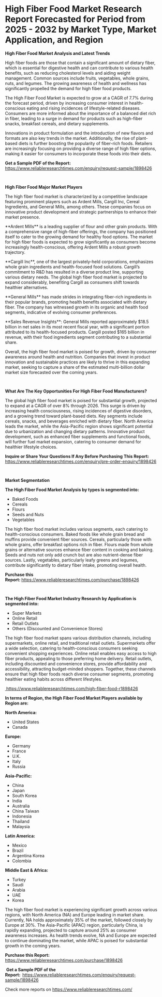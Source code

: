 <p><h1>High Fiber Food Market Research Report Forecasted for Period from 2025 -  2032 by Market Type, Market Application, and Region</h1></p><p><strong>High Fiber Food Market Analysis and Latest Trends</strong></p>
<p><p>High fiber foods are those that contain a significant amount of dietary fiber, which is essential for digestive health and can contribute to various health benefits, such as reducing cholesterol levels and aiding weight management. Common sources include fruits, vegetables, whole grains, nuts, and legumes. The growing awareness of health and wellness has significantly propelled the demand for high fiber food products.</p><p>The High Fiber Food Market is expected to grow at a CAGR of 7.7% during the forecast period, driven by increasing consumer interest in health-conscious eating and rising incidences of lifestyle-related diseases. Consumers are more informed about the importance of a balanced diet rich in fiber, leading to a surge in demand for products such as high-fiber snacks, breakfast cereals, and dietary supplements. </p><p>Innovations in product formulation and the introduction of new flavors and formats are also key trends in the market. Additionally, the rise of plant-based diets is further boosting the popularity of fiber-rich foods. Retailers are increasingly focusing on providing a diverse range of high fiber options, making it easier for consumers to incorporate these foods into their diets.</p></p>
<p><strong>Get a Sample PDF of the Report:&nbsp;</strong> <a href="https://www.reliableresearchtimes.com/enquiry/request-sample/1898426?utm_campaign=2466&utm_medium=2&utm_source=Github&utm_content=ia&utm_term=14022025&utm_id=high-fiber-food">https://www.reliableresearchtimes.com/enquiry/request-sample/1898426</a></p>
<p>&nbsp;</p>
<p><strong>High Fiber Food Major Market Players</strong></p>
<p><p>The high fiber food market is characterized by a competitive landscape featuring prominent players such as Ardent Mills, Cargill Inc, Cereal Ingredients, and General Mills, among others. These companies focus on innovative product development and strategic partnerships to enhance their market presence.</p><p>**Ardent Mills** is a leading supplier of flour and other grain products. With a comprehensive range of high-fiber offerings, the company has positioned itself to cater to the growing demand for healthy food options. The market for high fiber foods is expected to grow significantly as consumers become increasingly health-conscious, offering Ardent Mills a robust growth trajectory.</p><p>**Cargill Inc**, one of the largest privately-held corporations, emphasizes whole grain ingredients and health-focused food solutions. Cargill’s commitment to R&D has resulted in a diverse product line, supporting various dietary needs. The global high fiber food market is projected to expand considerably, benefiting Cargill as consumers shift towards healthier alternatives.</p><p>**General Mills** has made strides in integrating fiber-rich ingredients in their popular brands, promoting health benefits associated with dietary fiber. The company has witnessed growth in its organic and health food segments, indicative of evolving consumer preferences.</p><p>**Sales Revenue Insights**: General Mills reported approximately $18.5 billion in net sales in its most recent fiscal year, with a significant portion attributed to its health-focused products. Cargill posted $165 billion in revenue, with their food ingredients segment contributing to a substantial share.</p><p>Overall, the high fiber food market is poised for growth, driven by consumer awareness around health and nutrition. Companies that invest in product innovation and sustainable practices are likely to thrive in this expanding market, seeking to capture a share of the estimated multi-billion dollar market size forecasted over the coming years.</p></p>
<p>&nbsp;</p>
<p><strong>What Are The Key Opportunities For High Fiber Food Manufacturers?</strong></p>
<p><p>The global high fiber food market is poised for substantial growth, projected to expand at a CAGR of over 8% through 2026. This surge is driven by increasing health consciousness, rising incidences of digestive disorders, and a growing trend toward plant-based diets. Key segments include cereals, snacks, and beverages enriched with dietary fiber. North America leads the market, while the Asia-Pacific region shows significant potential due to urbanization and changing dietary patterns. Innovative product development, such as enhanced fiber supplements and functional foods, will further fuel market expansion, catering to consumer demand for healthier lifestyle choices.</p></p>
<p><strong>Inquire or Share Your Questions If Any Before Purchasing This Report:</strong> <a href="https://www.reliableresearchtimes.com/enquiry/pre-order-enquiry/1898426?utm_campaign=2466&utm_medium=2&utm_source=Github&utm_content=ia&utm_term=14022025&utm_id=high-fiber-food">https://www.reliableresearchtimes.com/enquiry/pre-order-enquiry/1898426</a></p>
<p>&nbsp;</p>
<p><strong>Market Segmentation</strong></p>
<p><strong>The High Fiber Food Market Analysis by types is segmented into:</strong></p>
<p><ul><li>Baked Foods</li><li>Cereals</li><li>Flours</li><li>Seeds and Nuts</li><li>Vegetables</li></ul></p>
<p><p>The high fiber food market includes various segments, each catering to health-conscious consumers. Baked foods like whole grain bread and muffins provide convenient fiber sources. Cereals, particularly those with whole grains, offer breakfast options rich in fiber. Flours made from whole grains or alternative sources enhance fiber content in cooking and baking. Seeds and nuts not only add crunch but are also nutrient-dense fiber sources. Lastly, vegetables, particularly leafy greens and legumes, contribute significantly to dietary fiber intake, promoting overall health.</p></p>
<p><strong>Purchase this Report:&nbsp;</strong><a href="https://www.reliableresearchtimes.com/purchase/1898426?utm_campaign=2466&utm_medium=2&utm_source=Github&utm_content=ia&utm_term=14022025&utm_id=high-fiber-food">https://www.reliableresearchtimes.com/purchase/1898426</a></p>
<p>&nbsp;</p>
<p><strong>The High Fiber Food Market Industry Research by Application is segmented into:</strong></p>
<p><ul><li>Super Markets</li><li>Online Retail</li><li>Retail Outlets</li><li>Others (Discounted and Convenience Stores)</li></ul></p>
<p><p>The high fiber food market spans various distribution channels, including supermarkets, online retail, and traditional retail outlets. Supermarkets offer a wide selection, catering to health-conscious consumers seeking convenient shopping experiences. Online retail enables easy access to high fiber products, appealing to those preferring home delivery. Retail outlets, including discounted and convenience stores, provide affordability and accessibility, attracting budget-minded shoppers. Together, these channels ensure that high fiber foods reach diverse consumer segments, promoting healthier eating habits across different lifestyles.</p></p>
<p><a href="https://www.reliableresearchtimes.com/high-fiber-food-r1898426?utm_campaign=2466&utm_medium=2&utm_source=Github&utm_content=ia&utm_term=14022025&utm_id=high-fiber-food">&nbsp;https://www.reliableresearchtimes.com/high-fiber-food-r1898426</a></p>
<p><strong>In terms of Region, the High Fiber Food Market Players available by Region are:</strong></p>
<p>
    <p> <strong> North America: </strong>
        <ul>
            <li>United States</li>
            <li>Canada</li>
        </ul>
        </p> 
    <p> <strong> Europe: </strong>
        <ul>
            <li>Germany</li>
            <li>France</li>
            <li>U.K.</li>
            <li>Italy</li>
            <li>Russia</li>
        </ul>
        </p> 
    <p> <strong> Asia-Pacific: </strong>
        <ul>
            <li>China</li>
            <li>Japan</li>
            <li>South Korea</li>
            <li>India</li>
            <li>Australia</li>
            <li>China Taiwan</li>
            <li>Indonesia</li>
            <li>Thailand</li>
            <li>Malaysia</li>
        </ul>
        </p> 
    <p> <strong> Latin America: </strong>
        <ul>
            <li>Mexico</li>
            <li>Brazil</li>
            <li>Argentina Korea</li>
            <li>Colombia</li>
        </ul>
        </p> 
    <p> <strong> Middle East & Africa: </strong>
        <ul>
            <li>Turkey</li>
            <li>Saudi</li>
            <li>Arabia</li>
            <li>UAE</li>
            <li>Korea</li>
        </ul>
    </p>
    </p>
<p><p>The high fiber food market is experiencing significant growth across various regions, with North America (NA) and Europe leading in market share. Currently, NA holds approximately 35% of the market, followed closely by Europe at 30%. The Asia-Pacific (APAC) region, particularly China, is rapidly expanding, projected to capture around 25% as consumer awareness increases. As health trends evolve, NA and Europe are expected to continue dominating the market, while APAC is poised for substantial growth in the coming years.</p></p>
<p><strong>Purchase this Report: </strong><a href="https://www.reliableresearchtimes.com/purchase/1898426?utm_campaign=2466&utm_medium=2&utm_source=Github&utm_content=ia&utm_term=14022025&utm_id=high-fiber-food">https://www.reliableresearchtimes.com/purchase/1898426</a></p>
<p>&nbsp;<strong>Get a Sample PDF of the Report:&nbsp;&nbsp;</strong><a href="https://www.reliableresearchtimes.com/enquiry/request-sample/1898426?utm_campaign=2466&utm_medium=2&utm_source=Github&utm_content=ia&utm_term=14022025&utm_id=high-fiber-food">https://www.reliableresearchtimes.com/enquiry/request-sample/1898426</a></p>
<p><strong></strong></p>
<p>Check more reports on <a href="https://www.reliableresearchtimes.com/?utm_campaign=2466&utm_medium=2&utm_source=Github&utm_content=ia&utm_term=14022025&utm_id=high-fiber-food">https://www.reliableresearchtimes.com/</a></p>